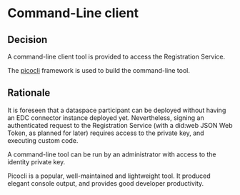 # Command-Line client

## Decision

A command-line client tool is provided to access the Registration Service.

The [picocli](https://picocli.info) framework is used to build the command-line tool.

## Rationale

It is foreseen that a dataspace participant can be deployed without having an EDC connector instance deployed yet. Nevertheless, signing an authenticated request to the Registration Service (with a did:web JSON Web Token, as planned for later) requires access to the private key, and executing custom code.

A command-line tool can be run by an administrator with access to the identity private key.

Picocli is a popular, well-maintained and lightweight tool. It produced elegant console output, and provides good developer productivity.

